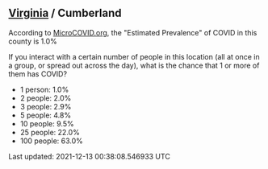 
## [Virginia](/united-states/virginia) / Cumberland

According to [MicroCOVID.org](http://microcovid.org),
the "Estimated Prevalence" of COVID in this county is 1.0%

If you interact with a certain number of people in this location
(all at once in a group, or spread out across the day), what is the chance that
1 or more of them has COVID?

- 1 person: 1.0%
- 2 people: 2.0%
- 3 people: 2.9%
- 5 people: 4.8%
- 10 people: 9.5%
- 25 people: 22.0%
- 100 people: 63.0%

Last updated: 2021-12-13 00:38:08.546933 UTC
